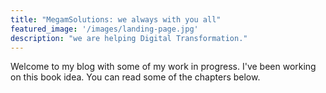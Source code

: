 ```yaml
---
title: "MegamSolutions: we always with you all"
featured_image: '/images/landing-page.jpg'
description: "we are helping Digital Transformation."
---
```

Welcome to my blog with some of my work in progress. I've been working on this book idea. You can read some of the chapters below.
